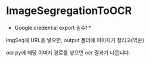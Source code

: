 # ImageSegregationToOCR
* Google credential export 필수! *

imgSeg에 URL을 넣으면, output 폴더에 이미지가 잘리고(역순)

ocr.py에 해당 이미지 경로를 넣으면 ocr 결과가 나옵니다. 
